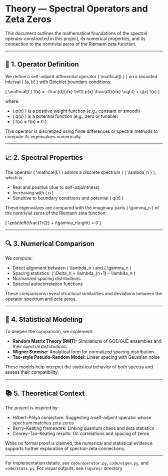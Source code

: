 # Theory — Spectral Operators and Zeta Zeros

This document outlines the mathematical foundations of the spectral operator constructed in this project, its numerical properties, and its connection to the nontrivial zeros of the Riemann zeta function.

---

## 🧮 1. Operator Definition

We define a self-adjoint differential operator \( \mathcal{L} \) on a bounded interval \( [a, b] \) with Dirichlet boundary conditions:

\[
\mathcal{L} f(x) = -\frac{d}{dx} \left( p(x) \frac{df}{dx} \right) + q(x) f(x)
\]

where:
- \( p(x) \) is a positive weight function (e.g., constant or smooth)
- \( q(x) \) is a potential function (e.g., zero or tunable)
- \( f(a) = f(b) = 0 \)

This operator is discretized using finite differences or spectral methods to compute its eigenvalues numerically.

---

## 📈 2. Spectral Properties

The operator \( \mathcal{L} \) admits a discrete spectrum \( \{ \lambda_n \} \), which is:
- Real and positive (due to self-adjointness)
- Increasing with \( n \)
- Sensitive to boundary conditions and potential \( q(x) \)

These eigenvalues are compared with the imaginary parts \( \gamma_n \) of the nontrivial zeros of the Riemann zeta function:

\[
\zeta\left(\frac{1}{2} + i\gamma_n\right) = 0
\]

---

## 🔍 3. Numerical Comparison

We compute:
- Direct alignment between \( \lambda_n \) and \( \gamma_n \)
- Spacing statistics: \( \Delta_n = \lambda_{n+1} - \lambda_n \)
- Normalized spacing distributions
- Spectral autocorrelation functions

These comparisons reveal structural similarities and deviations between the operator spectrum and zeta zeros.

---

## 🎲 4. Statistical Modeling

To deepen the comparison, we implement:
- **Random Matrix Theory (RMT):** Simulations of GOE/GUE ensembles and their spectral distributions
- **Wigner Surmise:** Analytical form for normalized spacing distribution
- **Tao-style Pseudo-Random Model:** Linear spacing with Gaussian noise

These models help interpret the statistical behavior of both spectra and assess their compatibility.

---

## 📚 5. Theoretical Context

The project is inspired by:
- Hilbert–Pólya conjecture: Suggesting a self-adjoint operator whose spectrum matches zeta zeros
- Berry–Keating framework: Linking quantum chaos and zeta statistics
- Conrey–Tao–Keating results: On correlations and spacing of zeros

While no formal proof is claimed, the numerical and statistical evidence supports further exploration of spectral-zeta connections.

---

For implementation details, see `code/operator.py`, `code/eigen.py`, and `code/stats.py`. For visual outputs, see `figures/` directory.
